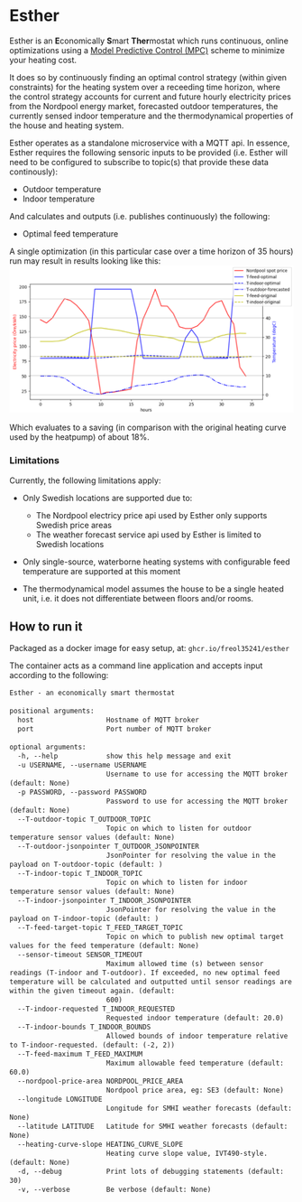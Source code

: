 # Esther
Esther is an **E**conomically **S**mart **Ther**mostat which runs continuous, online optimizations using a [Model Predictive Control (MPC)](https://en.m.wikipedia.org/wiki/Model_predictive_control) scheme to minimize your heating cost.

It does so by continuously finding an optimal control strategy (within given constraints) for the heating system over a receeding time horizon, where the control strategy accounts for current and future hourly electricity prices from the Nordpool energy market, forecasted outdoor temperatures, the currently sensed indoor temperature and the thermodynamical properties of the house and heating system.

Esther operates as a standalone microservice with a MQTT api. In essence, Esther requires the following sensoric inputs to be provided (i.e. Esther will need to be configured to subscribe to topic(s) that provide these data continously):

- Outdoor temperature
- Indoor temperature

And calculates and outputs (i.e. publishes continuously) the following:

- Optimal feed temperature

A single optimization (in this particular case over a time horizon of 35 hours) run may result in results looking like this:
![](example_horizon.png)

Which evaluates to a saving (in comparison with the original heating curve used by the heatpump) of about 18%.

### Limitations

Currently, the following limitations apply:

- Only Swedish locations are supported due to:
    - The Nordpool electricy price api used by Esther only supports Swedish price areas
    - The weather forecast service api used by Esther is limited to Swedish locations

- Only single-source, waterborne heating systems with configurable feed temperature are supported at this moment
- The thermodynamical model assumes the house to be a single heated unit, i.e. it does not differentiate between floors and/or rooms.



## How to run it
Packaged as a docker image for easy setup, at: `ghcr.io/freol35241/esther`

The container acts as a command line application and accepts input according to the following:
```
Esther - an economically smart thermostat

positional arguments:
  host                  Hostname of MQTT broker
  port                  Port number of MQTT broker

optional arguments:
  -h, --help            show this help message and exit
  -u USERNAME, --username USERNAME
                        Username to use for accessing the MQTT broker (default: None)
  -p PASSWORD, --password PASSWORD
                        Password to use for accessing the MQTT broker (default: None)
  --T-outdoor-topic T_OUTDOOR_TOPIC
                        Topic on which to listen for outdoor temperature sensor values (default: None)
  --T-outdoor-jsonpointer T_OUTDOOR_JSONPOINTER
                        JsonPointer for resolving the value in the payload on T-outdoor-topic (default: )
  --T-indoor-topic T_INDOOR_TOPIC
                        Topic on which to listen for indoor temperature sensor values (default: None)
  --T-indoor-jsonpointer T_INDOOR_JSONPOINTER
                        JsonPointer for resolving the value in the payload on T-indoor-topic (default: )
  --T-feed-target-topic T_FEED_TARGET_TOPIC
                        Topic on which to publish new optimal target values for the feed temperature (default: None)
  --sensor-timeout SENSOR_TIMEOUT
                        Maximum allowed time (s) between sensor readings (T-indoor and T-outdoor). If exceeded, no new optimal feed temperature will be calculated and outputted until sensor readings are within the given timeout again. (default:     
                        600)
  --T-indoor-requested T_INDOOR_REQUESTED
                        Requested indoor temperature (default: 20.0)
  --T-indoor-bounds T_INDOOR_BOUNDS
                        Allowed bounds of indoor temperature relative to T-indoor-requested. (default: (-2, 2))
  --T-feed-maximum T_FEED_MAXIMUM
                        Maximum allowable feed temperature (default: 60.0)
  --nordpool-price-area NORDPOOL_PRICE_AREA
                        Nordpool price area, eg: SE3 (default: None)
  --longitude LONGITUDE
                        Longitude for SMHI weather forecasts (default: None)
  --latitude LATITUDE   Latitude for SMHI weather forecasts (default: None)
  --heating-curve-slope HEATING_CURVE_SLOPE
                        Heating curve slope value, IVT490-style. (default: None)
  -d, --debug           Print lots of debugging statements (default: 30)
  -v, --verbose         Be verbose (default: None)
  ```


